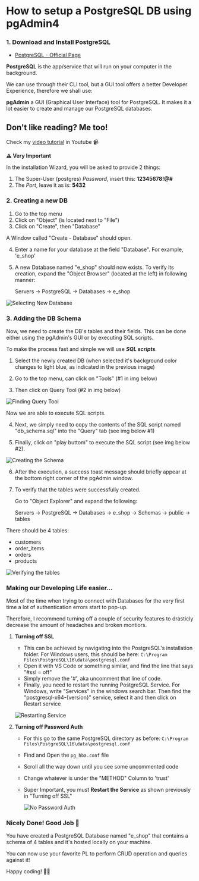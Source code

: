 # How to setup a PostgreSQL DB using pgAdmin4

### 1. Download and Install PostgreSQL

- [PostgreSQL - Official Page](https://www.enterprisedb.com/downloads/postgres-postgresql-downloads)

**PostgreSQL** is the app/service that will run on your computer in the background.

We can use through their CLI tool, but a GUI tool offers a better Developer Experience, therefore we shall use:

**pgAdmin** a GUI (Graphical User Interface) tool for PostgreSQL. It makes it a lot easier to create and manage our PostgreSQL databases.

## Don't like reading? Me too!

Check my [video tutorial](https://youtu.be/bAkFfh0kU7s) in Youtube 📹

**⚠ Very Important** 

In the installation Wizard, you will be asked to provide 2 things:

1. The Super-User (postgres) *Password*, insert this: **12345678!@#** 
2. The *Port*, leave it as is: **5432** 

### 2. Creating a new DB

1. Go to the top menu
2. Click on "Object" (is located next to "File")
3. Click on "Create", then "Database"

A Window called "Create - Database" should open.

4. Enter a name for your database at the field "Database". For example, 'e_shop'
5. A new Database named "e_shop" should now exists. To verify its creation, expand the "Object Browser" (located at the left) in following manner:

   Servers -> PostgreSQL -> Databases -> e_shop

![Selecting New Database](/backend/e-commerce-app/internal/database/sql/img_for_readme/pgAdmin_001.png)

### 3. Adding the DB Schema

Now, we need to create the DB's tables and their fields. This can be done either using the pgAdmin's GUI or by executing SQL scripts.

To make the process fast and simple we will use **_SQL scripts_**.

1. Select the newly created DB (when selected it's background color changes to light blue, as indicated in the previous image)

2. Go to the top menu, can click on "Tools" (#1 in img below)

3. Then click on Query Tool (#2 in img below)

![Finding Query Tool](/backend/e-commerce-app/internal/database/sql/img_for_readme/pgAdmin_002.png)

Now we are able to execute SQL scripts.

4. Next, we simply need to copy the contents of the SQL script named "db_schema.sql" into the "Query" tab (see img below #1)

5. Finally, click on "play buttom" to execute the SQL script (see img below #2).

![Creating the Schema](/backend/e-commerce-app/internal/database/sql/img_for_readme/pgAdmin_003.png)

6. After the execution, a success toast message should briefly appear at the bottom right corner of the pgAdmin window.

7. To verify that the tables were successfully created.

   Go to "Object Explorer" and expand the following:

   Servers -> PostgreSQL -> Databases -> e_shop -> Schemas -> public -> tables

There should be 4 tables:

- customers
- order_items
- orders
- products

![Verifying the tables](/backend/e-commerce-app/internal/database/sql/img_for_readme/pgAdmin_004.png)

### Making our Developing Life easier...

Most of the time when trying to connect with Databases for the very first time a lot of authentication errors start to pop-up.

Therefore, I recommend turning off a couple of security features to drasticly decrease the amount of headaches and broken montiors.

1. **Turning off SSL**

   - This can be achieved by navigating into the PostgreSQL's installation folder. For Windows users, this should be here: `C:\Program Files\PostgreSQL\16\data\postgresql.conf`
   - Open it with VS Code or something similar, and find the line that says "#ssl = off"
   - Simply remove the '#', aka uncomment that line of code.
   - Finally, you need to restart the running PostgreSQL Service. For Windows, write "Services" in the windows search bar. Then find the "postgresql-x64-{version}" service, select it and then click on Restart service

   ![Restarting Service](/backend/e-commerce-app/internal/database/sql/img_for_readme/pgAdmin_005.png)

2. **Turning off Password Auth**

   - For this go to the same PostgreSQL directory as before: `C:\Program Files\PostgreSQL\16\data\postgresql.conf`
   - Find and Open the `pg_hba.conf` file
   - Scroll all the way down until you see some uncommented code
   - Change whatever is under the "METHOD" Column to 'trust'
   - Super Important, you must **Restart the Service** as shown previously in "Turning off SSL"

     ![No Password Auth](/backend/e-commerce-app/internal/database/sql/img_for_readme/pgAdmin_006.png)

### Nicely Done! Good Job 🎉

You have created a PostgreSQL Database named "e_shop" that contains a schema of 4 tables and it's hosted locally on your machine.

You can now use your favorite PL to perform CRUD operation and queries against it!

Happy coding! 👩‍💻
